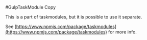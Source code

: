 #GulpTaskModule Copy

This is a part of taskmodules, but it is possible to use it separate.

See [https://www.npmjs.com/package/taskmodules](https://www.npmjs.com/package/taskmodules) for more info.